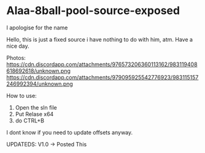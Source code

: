 # Alaa-8ball-pool-source-exposed

I apologise for the name

Hello, this is just a fixed source i have nothing to do with him, atm. Have a nice day.

Photos:
https://cdn.discordapp.com/attachments/976573206360113162/983119408618692618/unknown.png
https://cdn.discordapp.com/attachments/979095925542776923/983115157246992394/unknown.png

How to use:
1. Open the sln file
2. Put Relase x64
3. do CTRL+B

I dont know if you need to update offsets anyway.

UPDATEDS:
V1.0 -> Posted This

